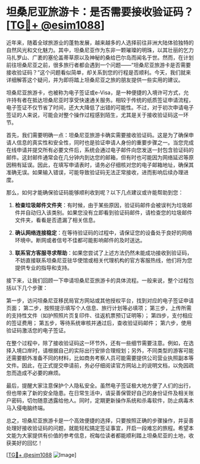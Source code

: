# 坦桑尼亚旅游卡：是否需要接收验证码？[[TG💪+ @esim1088](https://t.me/s/esim1088)]

近年来，随着全球旅游业的蓬勃发展，越来越多的人选择前往非洲大陆体验独特的自然风光和文化魅力。其中，坦桑尼亚作为东非一颗璀璨的明珠，以其壮丽的乞力马扎罗山、广袤的塞伦盖蒂草原以及神秘的桑给巴尔岛而闻名于世。然而，在计划前往坦桑尼亚之前，很多旅行者都会遇到一个问题——“坦桑尼亚旅游卡是否需要接收验证码？”这个问题看似简单，却关系到您的行程是否顺利。今天，我们就来详细解答这个疑问，并为即将踏上坦桑尼亚之旅的朋友提供一些实用的建议。

坦桑尼亚旅游卡，也被称为电子签证或e-Visa，是一种便捷的入境许可方式，允许持有者在抵达坦桑尼亚时享受快速通关服务。相较于传统的纸质签证申请流程，电子签证不仅节省了时间，还大大降低了出错的可能性。不过，对于初次申请电子签证的人来说，可能会对整个操作过程感到陌生，尤其是关于接收验证码这一环节。

首先，我们需要明确一点：坦桑尼亚旅游卡确实需要接收验证码。这是为了确保申请人信息的真实性和安全性，同时也是验证申请人身份的重要步骤之一。当您完成在线申请并提交所有必要文件后，系统会通过电子邮件向您发送一封包含验证码的邮件。这封邮件通常会在几分钟内到达您的邮箱，但有时也可能因为网络延迟等原因稍有延误。因此，在填写申请表时，请务必仔细核对您的电子邮箱地址，确保其准确无误。如果输入错误，可能导致验证码无法正常接收，进而影响后续办理进度。

那么，如何才能确保验证码能够顺利收到呢？以下几点建议或许能帮助到您：

1. **检查垃圾邮件文件夹**：有时候，由于某些原因，验证码邮件会被误判为垃圾邮件并自动归入该类别。如果您没有立即看到验证码邮件，请检查您的垃圾邮件文件夹，看看是否遗漏了相关信息。
   
2. **确认网络连接稳定**：在等待验证码的过程中，请保证您的设备处于良好的网络环境中。断网或者信号不佳都可能影响邮件的及时送达。
   
3. **联系官方客服寻求帮助**：如果您尝试了上述方法仍然未能成功接收到验证码，不妨直接联系坦桑尼亚驻华使馆或相关代理机构的官方客服热线，他们将为您提供专业的指导和支持。

接下来，让我们回顾一下申请坦桑尼亚旅游卡的具体流程。一般来说，整个过程包括以下几个步骤：

第一步，访问坦桑尼亚移民局官方网站或其他授权平台，找到对应的电子签证申请页面；
第二步，按照提示填写个人信息、旅行计划等必填项；
第三步，上传所需的支持性文件（如护照照片页复印件、往返机票预订证明等）；
第四步，支付相应的签证费用；
第五步，等待系统审核并通过后，查收验证码邮件；
第六步，使用验证码激活您的电子签证。

在整个过程中，除了接收验证码这一环节外，还有一些细节需要注意。例如，在选择入境口岸时，请根据自己的实际出行安排合理规划；另外，不同类型的游客可能还需要额外准备不同的材料，比如商务考察人员可能需要提供公司营业执照副本等文件。因此，在正式提交申请前，务必仔细阅读官方网站上的说明文档，以免因疏忽而造成不必要的麻烦。

最后，提醒大家注意保护个人隐私安全。虽然电子签证极大地方便了人们的出行，但也带来了新的安全隐患。在日常生活中，请妥善保管好自己的身份证件及相关账户密码，切勿随意透露给他人。同时，定期更新操作系统和杀毒软件，防止病毒木马入侵电脑终端。

总之，坦桑尼亚旅游卡是一个高效便捷的选择，只要按照正确的步骤操作，并妥善处理好接收验证码的问题，就能轻松搞定签证事宜，开启一段难忘的旅程。希望本文能为大家提供有价值的参考信息，祝每位读者都能顺利踏上坦桑尼亚的土地，收获美好的回忆！

[[TG💪+ @esim1088](https://t.me/s/esim1088) ![Image](https://i.postimg.cc/4NQfJmqS/Snipaste-2025-05-13-00-14-12.png)]